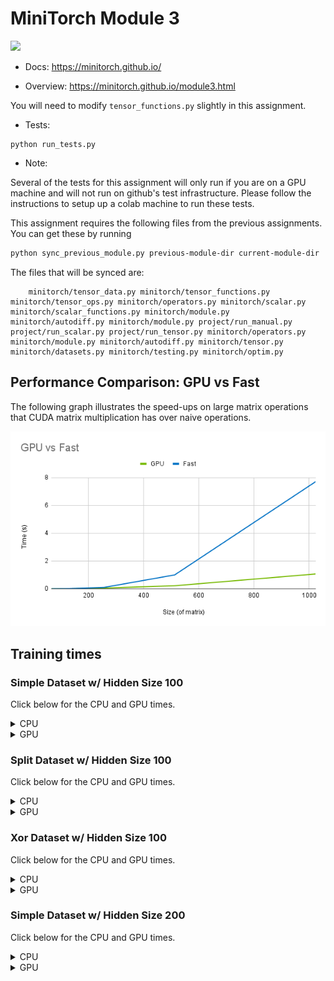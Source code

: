 # MiniTorch Module 3

<img src="https://minitorch.github.io/minitorch.svg" width="50%">

* Docs: https://minitorch.github.io/

* Overview: https://minitorch.github.io/module3.html


You will need to modify `tensor_functions.py` slightly in this assignment.

* Tests:

```
python run_tests.py
```

* Note:

Several of the tests for this assignment will only run if you are on a GPU machine and will not
run on github's test infrastructure. Please follow the instructions to setup up a colab machine
to run these tests.

This assignment requires the following files from the previous assignments. You can get these by running

```bash
python sync_previous_module.py previous-module-dir current-module-dir
```

The files that will be synced are:

        minitorch/tensor_data.py minitorch/tensor_functions.py minitorch/tensor_ops.py minitorch/operators.py minitorch/scalar.py minitorch/scalar_functions.py minitorch/module.py minitorch/autodiff.py minitorch/module.py project/run_manual.py project/run_scalar.py project/run_tensor.py minitorch/operators.py minitorch/module.py minitorch/autodiff.py minitorch/tensor.py minitorch/datasets.py minitorch/testing.py minitorch/optim.py

## Performance Comparison: GPU vs Fast

The following graph illustrates the speed-ups on large matrix operations that CUDA matrix multiplication has over naive operations.

![Performance graph: GPU vs Fast](graphs/gpu_vs_fast.png)

## Training times

### Simple Dataset w/ Hidden Size 100

Click below for the CPU and GPU times.

<details>
<summary>CPU</summary>
Epoch   0 | loss 7.129110 | correct 43 | Time/epoch 21.874s<br>
Epoch  10 | loss 2.946556 | correct 48 | Time/epoch 0.099s<br>
Epoch  20 | loss 1.897210 | correct 49 | Time/epoch 0.104s<br>
Epoch  30 | loss 2.321437 | correct 49 | Time/epoch 0.101s<br>
Epoch  40 | loss 0.458984 | correct 49 | Time/epoch 0.099s<br>
Epoch  50 | loss 0.310600 | correct 49 | Time/epoch 0.173s<br>
Epoch  60 | loss 1.266586 | correct 50 | Time/epoch 0.099s<br>
Epoch  70 | loss 0.897634 | correct 49 | Time/epoch 0.098s<br>
Epoch  80 | loss 0.249812 | correct 49 | Time/epoch 0.095s<br>
Epoch  90 | loss 0.018999 | correct 50 | Time/epoch 0.096s<br>
Epoch 100 | loss 0.785954 | correct 50 | Time/epoch 0.096s<br>
Epoch 110 | loss 0.445344 | correct 50 | Time/epoch 0.096s<br>
Epoch 120 | loss 0.029815 | correct 50 | Time/epoch 0.095s<br>
Epoch 130 | loss 1.407645 | correct 50 | Time/epoch 0.109s<br>
Epoch 140 | loss 0.729497 | correct 50 | Time/epoch 0.102s<br>
Epoch 150 | loss 0.092497 | correct 50 | Time/epoch 0.099s<br>
Epoch 160 | loss 0.704759 | correct 50 | Time/epoch 0.096s<br>
Epoch 170 | loss 0.332510 | correct 49 | Time/epoch 0.221s<br>
Epoch 180 | loss 0.488567 | correct 50 | Time/epoch 0.097s<br>
Epoch 190 | loss 0.005283 | correct 50 | Time/epoch 0.097s<br>
Epoch 200 | loss 0.822763 | correct 50 | Time/epoch 0.101s<br>
Epoch 210 | loss 0.337094 | correct 49 | Time/epoch 0.098s<br>
Epoch 220 | loss 0.145768 | correct 50 | Time/epoch 0.099s<br>
Epoch 230 | loss 0.111058 | correct 50 | Time/epoch 0.109s<br>
Epoch 240 | loss 0.245131 | correct 50 | Time/epoch 0.097s<br>
Epoch 250 | loss 0.008469 | correct 50 | Time/epoch 0.096s<br>
Epoch 260 | loss 0.261438 | correct 50 | Time/epoch 0.097s<br>
Epoch 270 | loss 0.978733 | correct 50 | Time/epoch 0.096s<br>
Epoch 280 | loss 0.006038 | correct 49 | Time/epoch 0.098s<br>
Epoch 290 | loss 0.126511 | correct 50 | Time/epoch 0.228s<br>
Epoch 300 | loss 0.561839 | correct 50 | Time/epoch 0.098s<br>
Epoch 310 | loss 0.498986 | correct 50 | Time/epoch 0.098s<br>
Epoch 320 | loss 0.009375 | correct 50 | Time/epoch 0.096s<br>
Epoch 330 | loss 0.008794 | correct 50 | Time/epoch 0.105s<br>
Epoch 340 | loss 0.276903 | correct 50 | Time/epoch 0.099s<br>
Epoch 350 | loss 0.450139 | correct 50 | Time/epoch 0.097s<br>
Epoch 360 | loss 0.592408 | correct 50 | Time/epoch 0.097s<br>
Epoch 370 | loss 0.569468 | correct 50 | Time/epoch 0.096s<br>
Epoch 380 | loss 0.708758 | correct 50 | Time/epoch 0.095s<br>
Epoch 390 | loss 0.707219 | correct 50 | Time/epoch 0.116s<br>
Epoch 400 | loss 0.634800 | correct 50 | Time/epoch 0.097s<br>
Epoch 410 | loss 0.123268 | correct 50 | Time/epoch 0.223s<br>
Epoch 420 | loss 0.916432 | correct 50 | Time/epoch 0.225s<br>
Epoch 430 | loss 0.000077 | correct 50 | Time/epoch 0.110s<br>
Epoch 440 | loss 0.059406 | correct 50 | Time/epoch 0.100s<br>
Epoch 450 | loss 0.333143 | correct 50 | Time/epoch 0.096s<br>
Epoch 460 | loss 0.160591 | correct 50 | Time/epoch 0.096s<br>
Epoch 470 | loss 0.001260 | correct 50 | Time/epoch 0.097s<br>
Epoch 480 | loss 0.253075 | correct 50 | Time/epoch 0.099s<br>
Epoch 490 | loss 0.276514 | correct 50 | Time/epoch 0.096s<br>
</details>

<details>
<summary>GPU</summary>
Epoch   0 | loss 5.157476 | correct 46 | Time/epoch 4.484s<br>
Epoch  10 | loss 1.250286 | correct 48 | Time/epoch 1.376s<br>
Epoch  20 | loss 1.285082 | correct 49 | Time/epoch 1.405s<br>
Epoch  30 | loss 0.522122 | correct 49 | Time/epoch 1.400s<br>
Epoch  40 | loss 0.725272 | correct 50 | Time/epoch 1.383s<br>
Epoch  50 | loss 0.262390 | correct 49 | Time/epoch 1.841s<br>
Epoch  60 | loss 0.403588 | correct 50 | Time/epoch 1.372s<br>
Epoch  70 | loss 1.018233 | correct 49 | Time/epoch 1.378s<br>
Epoch  80 | loss 0.561936 | correct 50 | Time/epoch 1.380s<br>
Epoch  90 | loss 0.601933 | correct 49 | Time/epoch 1.399s<br>
Epoch 100 | loss 0.421189 | correct 50 | Time/epoch 1.718s<br>
Epoch 110 | loss 0.582415 | correct 49 | Time/epoch 1.456s<br>
Epoch 120 | loss 1.639665 | correct 49 | Time/epoch 1.385s<br>
Epoch 130 | loss 0.105992 | correct 49 | Time/epoch 1.390s<br>
Epoch 140 | loss 0.269902 | correct 49 | Time/epoch 1.373s<br>
Epoch 150 | loss 0.101179 | correct 49 | Time/epoch 1.373s<br>
Epoch 160 | loss 0.938684 | correct 49 | Time/epoch 2.012s<br>
Epoch 170 | loss 0.123711 | correct 50 | Time/epoch 1.385s<br>
Epoch 180 | loss 0.020657 | correct 50 | Time/epoch 1.374s<br>
Epoch 190 | loss 0.017975 | correct 49 | Time/epoch 1.362s<br>
Epoch 200 | loss 1.527343 | correct 49 | Time/epoch 1.402s<br>
Epoch 210 | loss 0.303688 | correct 49 | Time/epoch 1.878s<br>
Epoch 220 | loss 0.092926 | correct 49 | Time/epoch 1.370s<br>
Epoch 230 | loss 0.028534 | correct 49 | Time/epoch 1.377s<br>
Epoch 240 | loss 0.211879 | correct 50 | Time/epoch 1.374s<br>
Epoch 250 | loss 1.598304 | correct 49 | Time/epoch 1.365s<br>
Epoch 260 | loss 0.037128 | correct 50 | Time/epoch 1.360s<br>
Epoch 270 | loss 0.122906 | correct 49 | Time/epoch 2.052s<br>
Epoch 280 | loss 0.106173 | correct 49 | Time/epoch 1.371s<br>
Epoch 290 | loss 1.020686 | correct 50 | Time/epoch 1.365s<br>
Epoch 300 | loss 0.061129 | correct 50 | Time/epoch 1.386s<br>
Epoch 310 | loss 0.553587 | correct 50 | Time/epoch 1.367s<br>
Epoch 320 | loss 0.025663 | correct 50 | Time/epoch 1.366s<br>
Epoch 330 | loss 0.305075 | correct 50 | Time/epoch 2.015s<br>
Epoch 340 | loss 0.036088 | correct 50 | Time/epoch 1.414s<br>
Epoch 350 | loss 0.020005 | correct 50 | Time/epoch 1.434s<br>
Epoch 360 | loss 0.047750 | correct 49 | Time/epoch 1.362s<br>
Epoch 370 | loss 0.024887 | correct 50 | Time/epoch 1.436s<br>
Epoch 380 | loss 0.436363 | correct 49 | Time/epoch 1.776s<br>
Epoch 390 | loss 0.024866 | correct 50 | Time/epoch 1.596s<br>
Epoch 400 | loss 0.154126 | correct 49 | Time/epoch 1.443s<br>
Epoch 410 | loss 0.010351 | correct 49 | Time/epoch 1.426s<br>
Epoch 420 | loss 0.392520 | correct 50 | Time/epoch 1.445s<br>
Epoch 430 | loss 0.957785 | correct 50 | Time/epoch 1.423s<br>
Epoch 440 | loss 0.134028 | correct 49 | Time/epoch 1.979s<br>
Epoch 450 | loss 0.009593 | correct 50 | Time/epoch 1.434s<br>
Epoch 460 | loss 0.699601 | correct 49 | Time/epoch 1.424s<br>
Epoch 470 | loss 0.711810 | correct 49 | Time/epoch 1.436s<br>
Epoch 480 | loss 1.030740 | correct 50 | Time/epoch 1.454s<br>
Epoch 490 | loss 0.205119 | correct 50 | Time/epoch 1.430s<br>
</details>

### Split Dataset w/ Hidden Size 100

Click below for the CPU and GPU times.

<details>
<summary>CPU</summary>
Epoch   0 | loss 5.513937 | correct 36 | Time/epoch 21.815s<br>
Epoch  10 | loss 4.211195 | correct 41 | Time/epoch 0.097s<br>
Epoch  20 | loss 3.511429 | correct 39 | Time/epoch 0.097s<br>
Epoch  30 | loss 3.301197 | correct 46 | Time/epoch 0.096s<br>
Epoch  40 | loss 0.660914 | correct 34 | Time/epoch 0.095s<br>
Epoch  50 | loss 1.865769 | correct 48 | Time/epoch 0.095s<br>
Epoch  60 | loss 2.660754 | correct 48 | Time/epoch 0.097s<br>
Epoch  70 | loss 3.504392 | correct 47 | Time/epoch 0.096s<br>
Epoch  80 | loss 2.096482 | correct 46 | Time/epoch 0.106s<br>
Epoch  90 | loss 0.794168 | correct 48 | Time/epoch 0.096s<br>
Epoch 100 | loss 3.066883 | correct 48 | Time/epoch 0.095s<br>
Epoch 110 | loss 1.679946 | correct 45 | Time/epoch 0.147s<br>
Epoch 120 | loss 2.430616 | correct 46 | Time/epoch 0.184s<br>
Epoch 130 | loss 1.929402 | correct 50 | Time/epoch 0.095s<br>
Epoch 140 | loss 1.217379 | correct 50 | Time/epoch 0.095s<br>
Epoch 150 | loss 1.196383 | correct 49 | Time/epoch 0.095s<br>
Epoch 160 | loss 1.352175 | correct 50 | Time/epoch 0.096s<br>
Epoch 170 | loss 2.091854 | correct 46 | Time/epoch 0.095s<br>
Epoch 180 | loss 1.072992 | correct 50 | Time/epoch 0.095s<br>
Epoch 190 | loss 1.029824 | correct 50 | Time/epoch 0.094s<br>
Epoch 200 | loss 0.615876 | correct 49 | Time/epoch 0.095s<br>
Epoch 210 | loss 1.028453 | correct 50 | Time/epoch 0.098s<br>
Epoch 220 | loss 1.207640 | correct 50 | Time/epoch 0.095s<br>
Epoch 230 | loss 0.461682 | correct 50 | Time/epoch 0.095s<br>
Epoch 240 | loss 1.264002 | correct 50 | Time/epoch 0.131s<br>
Epoch 250 | loss 0.634347 | correct 50 | Time/epoch 0.094s<br>
Epoch 260 | loss 0.277020 | correct 50 | Time/epoch 0.107s<br>
Epoch 270 | loss 1.721210 | correct 45 | Time/epoch 0.098s<br>
Epoch 280 | loss 1.586376 | correct 48 | Time/epoch 0.095s<br>
Epoch 290 | loss 0.191044 | correct 50 | Time/epoch 0.094s<br>
Epoch 300 | loss 1.263995 | correct 49 | Time/epoch 0.095s<br>
Epoch 310 | loss 0.205815 | correct 50 | Time/epoch 0.095s<br>
Epoch 320 | loss 0.536306 | correct 50 | Time/epoch 0.096s<br>
Epoch 330 | loss 0.874386 | correct 50 | Time/epoch 0.095s<br>
Epoch 340 | loss 0.929821 | correct 50 | Time/epoch 0.104s<br>
Epoch 350 | loss 0.331829 | correct 50 | Time/epoch 0.094s<br>
Epoch 360 | loss 0.743873 | correct 50 | Time/epoch 0.148s<br>
Epoch 370 | loss 0.033729 | correct 49 | Time/epoch 0.164s<br>
Epoch 380 | loss 0.313251 | correct 50 | Time/epoch 0.094s<br>
Epoch 390 | loss 0.194911 | correct 50 | Time/epoch 0.097s<br>
Epoch 400 | loss 0.206180 | correct 50 | Time/epoch 0.094s<br>
Epoch 410 | loss 0.615259 | correct 50 | Time/epoch 0.095s<br>
Epoch 420 | loss 0.041167 | correct 50 | Time/epoch 0.095s<br>
Epoch 430 | loss 0.302820 | correct 50 | Time/epoch 0.107s<br>
Epoch 440 | loss 0.227690 | correct 50 | Time/epoch 0.094s<br>
Epoch 450 | loss 0.348787 | correct 50 | Time/epoch 0.094s<br>
Epoch 460 | loss 0.294791 | correct 50 | Time/epoch 0.094s<br>
Epoch 470 | loss 0.245370 | correct 50 | Time/epoch 0.098s<br>
Epoch 480 | loss 0.256506 | correct 50 | Time/epoch 0.095s<br>
Epoch 490 | loss 0.363866 | correct 50 | Time/epoch 0.213s<br>
</details>

<details>
<summary>GPU</summary>
Epoch   0 | loss 6.360098 | correct 28 | Time/epoch 5.434s<br>
Epoch  10 | loss 5.562011 | correct 39 | Time/epoch 1.387s<br>
Epoch  20 | loss 6.310424 | correct 37 | Time/epoch 1.396s<br>
Epoch  30 | loss 4.915457 | correct 45 | Time/epoch 1.395s<br>
Epoch  40 | loss 3.011965 | correct 45 | Time/epoch 1.704s<br>
Epoch  50 | loss 3.513882 | correct 46 | Time/epoch 1.423s<br>
Epoch  60 | loss 2.493221 | correct 47 | Time/epoch 1.400s<br>
Epoch  70 | loss 1.650403 | correct 47 | Time/epoch 1.393s<br>
Epoch  80 | loss 2.706538 | correct 46 | Time/epoch 1.383s<br>
Epoch  90 | loss 2.473138 | correct 48 | Time/epoch 1.502s<br>
Epoch 100 | loss 1.113997 | correct 49 | Time/epoch 1.690s<br>
Epoch 110 | loss 2.056636 | correct 49 | Time/epoch 1.394s<br>
Epoch 120 | loss 1.235082 | correct 49 | Time/epoch 1.392s<br>
Epoch 130 | loss 2.180583 | correct 48 | Time/epoch 1.396s<br>
Epoch 140 | loss 1.861788 | correct 48 | Time/epoch 1.601s<br>
Epoch 150 | loss 0.697359 | correct 48 | Time/epoch 1.589s<br>
Epoch 160 | loss 0.508582 | correct 49 | Time/epoch 1.382s<br>
Epoch 170 | loss 1.546126 | correct 50 | Time/epoch 1.402s<br>
Epoch 180 | loss 0.710645 | correct 49 | Time/epoch 1.389s<br>
Epoch 190 | loss 2.128681 | correct 48 | Time/epoch 1.393s<br>
Epoch 200 | loss 1.128437 | correct 49 | Time/epoch 1.930s<br>
Epoch 210 | loss 0.784599 | correct 49 | Time/epoch 1.386s<br>
Epoch 220 | loss 0.082554 | correct 49 | Time/epoch 1.415s<br>
Epoch 230 | loss 1.076027 | correct 50 | Time/epoch 1.386s<br>
Epoch 240 | loss 1.637862 | correct 48 | Time/epoch 1.381s<br>
Epoch 250 | loss 2.266303 | correct 50 | Time/epoch 1.939s<br>
Epoch 260 | loss 0.397726 | correct 49 | Time/epoch 1.405s<br>
Epoch 270 | loss 0.491331 | correct 49 | Time/epoch 1.409s<br>
Epoch 280 | loss 0.738094 | correct 50 | Time/epoch 1.992s<br>
Epoch 290 | loss 0.487938 | correct 50 | Time/epoch 1.377s<br>
Epoch 300 | loss 1.193812 | correct 49 | Time/epoch 2.049s<br>
Epoch 310 | loss 1.200962 | correct 50 | Time/epoch 1.376s<br>
Epoch 320 | loss 0.316224 | correct 49 | Time/epoch 1.378s<br>
Epoch 330 | loss 0.302942 | correct 49 | Time/epoch 1.388s<br>
Epoch 340 | loss 0.501311 | correct 50 | Time/epoch 1.383s<br>
Epoch 350 | loss 0.627615 | correct 50 | Time/epoch 1.728s<br>
Epoch 360 | loss 1.266220 | correct 50 | Time/epoch 1.503s<br>
Epoch 370 | loss 0.702427 | correct 49 | Time/epoch 1.451s<br>
Epoch 380 | loss 0.984904 | correct 49 | Time/epoch 1.457s<br>
Epoch 390 | loss 1.331533 | correct 50 | Time/epoch 1.460s<br>
Epoch 400 | loss 0.263109 | correct 49 | Time/epoch 1.451s<br>
Epoch 410 | loss 0.132350 | correct 50 | Time/epoch 1.891s<br>
Epoch 420 | loss 0.315379 | correct 50 | Time/epoch 1.473s<br>
Epoch 430 | loss 0.865725 | correct 50 | Time/epoch 1.448s<br>
Epoch 440 | loss 0.253330 | correct 49 | Time/epoch 1.450s<br>
Epoch 450 | loss 0.036919 | correct 49 | Time/epoch 1.510s<br>
Epoch 460 | loss 0.557020 | correct 49 | Time/epoch 1.849s<br>
Epoch 470 | loss 0.792600 | correct 50 | Time/epoch 1.446s<br>
Epoch 480 | loss 0.848296 | correct 49 | Time/epoch 1.449s<br>
Epoch 490 | loss 0.019554 | correct 49 | Time/epoch 1.447s<br>
</details>

### Xor Dataset w/ Hidden Size 100

Click below for the CPU and GPU times.

<details>
<summary>CPU</summary>
Epoch   0 | loss 6.989429 | correct 35 | Time/epoch 22.567s<br>
Epoch  10 | loss 4.419775 | correct 39 | Time/epoch 0.097s<br>
Epoch  20 | loss 5.291611 | correct 30 | Time/epoch 0.096s<br>
Epoch  30 | loss 4.879875 | correct 43 | Time/epoch 0.097s<br>
Epoch  40 | loss 2.756352 | correct 40 | Time/epoch 0.095s<br>
Epoch  50 | loss 3.668334 | correct 45 | Time/epoch 0.095s<br>
Epoch  60 | loss 2.297226 | correct 44 | Time/epoch 0.096s<br>
Epoch  70 | loss 1.767787 | correct 44 | Time/epoch 0.095s<br>
Epoch  80 | loss 2.001317 | correct 41 | Time/epoch 0.105s<br>
Epoch  90 | loss 2.704660 | correct 44 | Time/epoch 0.223s<br>
Epoch 100 | loss 2.632775 | correct 44 | Time/epoch 0.099s<br>
Epoch 110 | loss 1.404419 | correct 42 | Time/epoch 0.094s<br>
Epoch 120 | loss 3.343232 | correct 47 | Time/epoch 0.095s<br>
Epoch 130 | loss 4.177197 | correct 47 | Time/epoch 0.100s<br>
Epoch 140 | loss 1.797376 | correct 44 | Time/epoch 0.094s<br>
Epoch 150 | loss 1.874053 | correct 46 | Time/epoch 0.096s<br>
Epoch 160 | loss 3.950594 | correct 46 | Time/epoch 0.096s<br>
Epoch 170 | loss 2.700998 | correct 47 | Time/epoch 0.103s<br>
Epoch 180 | loss 2.938390 | correct 47 | Time/epoch 0.095s<br>
Epoch 190 | loss 2.659980 | correct 49 | Time/epoch 0.094s<br>
Epoch 200 | loss 1.657192 | correct 48 | Time/epoch 0.098s<br>
Epoch 210 | loss 3.312342 | correct 46 | Time/epoch 0.206s<br>
Epoch 220 | loss 0.427082 | correct 49 | Time/epoch 0.202s<br>
Epoch 230 | loss 2.024345 | correct 48 | Time/epoch 0.096s<br>
Epoch 240 | loss 2.388746 | correct 46 | Time/epoch 0.093s<br>
Epoch 250 | loss 1.521635 | correct 50 | Time/epoch 0.099s<br>
Epoch 260 | loss 2.426881 | correct 49 | Time/epoch 0.098s<br>
Epoch 270 | loss 1.811882 | correct 46 | Time/epoch 0.096s<br>
Epoch 280 | loss 2.063189 | correct 46 | Time/epoch 0.095s<br>
Epoch 290 | loss 2.525989 | correct 49 | Time/epoch 0.095s<br>
Epoch 300 | loss 0.823767 | correct 48 | Time/epoch 0.095s<br>
Epoch 310 | loss 1.376700 | correct 48 | Time/epoch 0.097s<br>
Epoch 320 | loss 1.632284 | correct 50 | Time/epoch 0.109s<br>
Epoch 330 | loss 0.886388 | correct 47 | Time/epoch 0.125s<br>
Epoch 340 | loss 2.573094 | correct 48 | Time/epoch 0.166s<br>
Epoch 350 | loss 1.680014 | correct 47 | Time/epoch 0.098s<br>
Epoch 360 | loss 0.195722 | correct 48 | Time/epoch 0.095s<br>
Epoch 370 | loss 1.406788 | correct 50 | Time/epoch 0.093s<br>
Epoch 380 | loss 0.905251 | correct 48 | Time/epoch 0.095s<br>
Epoch 390 | loss 1.289510 | correct 50 | Time/epoch 0.094s<br>
Epoch 400 | loss 0.368548 | correct 50 | Time/epoch 0.094s<br>
Epoch 410 | loss 1.247916 | correct 49 | Time/epoch 0.093s<br>
Epoch 420 | loss 0.703238 | correct 50 | Time/epoch 0.092s<br>
Epoch 430 | loss 1.820171 | correct 50 | Time/epoch 0.107s<br>
Epoch 440 | loss 1.097772 | correct 49 | Time/epoch 0.095s<br>
Epoch 450 | loss 0.314847 | correct 49 | Time/epoch 0.094s<br>
Epoch 460 | loss 0.316897 | correct 46 | Time/epoch 0.222s<br>
Epoch 470 | loss 0.759163 | correct 50 | Time/epoch 0.094s<br>
Epoch 480 | loss 1.272834 | correct 48 | Time/epoch 0.095s<br>
Epoch 490 | loss 0.091108 | correct 50 | Time/epoch 0.097s<br>
</details>

<details>
<summary>GPU</summary>
Epoch   0 | loss 6.680731 | correct 39 | Time/epoch 3.699s<br>
Epoch  10 | loss 7.024702 | correct 36 | Time/epoch 1.700s<br>
Epoch  20 | loss 3.926007 | correct 44 | Time/epoch 1.459s<br>
Epoch  30 | loss 2.053320 | correct 44 | Time/epoch 1.388s<br>
Epoch  40 | loss 2.461631 | correct 45 | Time/epoch 1.377s<br>
Epoch  50 | loss 2.040430 | correct 45 | Time/epoch 1.371s<br>
Epoch  60 | loss 3.025786 | correct 48 | Time/epoch 1.375s<br>
Epoch  70 | loss 3.245090 | correct 47 | Time/epoch 2.078s<br>
Epoch  80 | loss 1.412747 | correct 47 | Time/epoch 1.377s<br>
Epoch  90 | loss 3.420426 | correct 46 | Time/epoch 1.378s<br>
Epoch 100 | loss 3.167101 | correct 46 | Time/epoch 1.374s<br>
Epoch 110 | loss 2.730364 | correct 50 | Time/epoch 1.380s<br>
Epoch 120 | loss 0.554058 | correct 48 | Time/epoch 1.864s<br>
Epoch 130 | loss 0.934442 | correct 49 | Time/epoch 1.962s<br>
Epoch 140 | loss 0.893338 | correct 48 | Time/epoch 1.385s<br>
Epoch 150 | loss 1.448982 | correct 49 | Time/epoch 1.389s<br>
Epoch 160 | loss 0.867327 | correct 48 | Time/epoch 1.384s<br>
Epoch 170 | loss 0.688761 | correct 50 | Time/epoch 1.419s<br>
Epoch 180 | loss 0.518432 | correct 50 | Time/epoch 1.745s<br>
Epoch 190 | loss 1.563353 | correct 50 | Time/epoch 1.472s<br>
Epoch 200 | loss 0.411712 | correct 50 | Time/epoch 1.371s<br>
Epoch 210 | loss 1.125175 | correct 50 | Time/epoch 1.376s<br>
Epoch 220 | loss 1.424902 | correct 49 | Time/epoch 1.397s<br>
Epoch 230 | loss 1.314489 | correct 50 | Time/epoch 1.370s<br>
Epoch 240 | loss 0.521280 | correct 50 | Time/epoch 2.074s<br>
Epoch 250 | loss 0.405755 | correct 50 | Time/epoch 1.379s<br>
Epoch 260 | loss 0.841511 | correct 50 | Time/epoch 1.375s<br>
Epoch 270 | loss 0.492504 | correct 50 | Time/epoch 1.366s<br>
Epoch 280 | loss 0.492320 | correct 50 | Time/epoch 1.371s<br>
Epoch 290 | loss 0.349173 | correct 50 | Time/epoch 1.447s<br>
Epoch 300 | loss 0.382907 | correct 50 | Time/epoch 1.892s<br>
Epoch 310 | loss 0.132532 | correct 50 | Time/epoch 1.397s<br>
Epoch 320 | loss 0.467751 | correct 50 | Time/epoch 1.366s<br>
Epoch 330 | loss 0.871517 | correct 50 | Time/epoch 1.374s<br>
Epoch 340 | loss 0.337663 | correct 50 | Time/epoch 1.376s<br>
Epoch 350 | loss 0.356885 | correct 50 | Time/epoch 1.679s<br>
Epoch 360 | loss 0.662623 | correct 50 | Time/epoch 1.639s<br>
Epoch 370 | loss 0.564685 | correct 50 | Time/epoch 1.448s<br>
Epoch 380 | loss 0.010170 | correct 50 | Time/epoch 1.428s<br>
Epoch 390 | loss 0.376054 | correct 50 | Time/epoch 1.428s<br>
Epoch 400 | loss 0.973567 | correct 50 | Time/epoch 1.452s<br>
Epoch 410 | loss 1.277117 | correct 50 | Time/epoch 1.934s<br>
Epoch 420 | loss 0.769803 | correct 50 | Time/epoch 1.461s<br>
Epoch 430 | loss 0.333979 | correct 50 | Time/epoch 1.450s<br>
Epoch 440 | loss 0.367400 | correct 50 | Time/epoch 1.449s<br>
Epoch 450 | loss 0.340784 | correct 50 | Time/epoch 1.438s<br>
Epoch 460 | loss 0.433471 | correct 50 | Time/epoch 1.432s<br>
Epoch 470 | loss 0.932333 | correct 50 | Time/epoch 1.599s<br>
Epoch 480 | loss 0.336462 | correct 50 | Time/epoch 1.447s<br>
Epoch 490 | loss 0.622957 | correct 50 | Time/epoch 1.451s<br>
</details>

### Simple Dataset w/ Hidden Size 200

Click below for the CPU and GPU times.

<details>
<summary>CPU</summary>
Epoch   0 | loss 2.429696 | correct 46 | Time/epoch 22.045s<br>
Epoch  10 | loss 0.185886 | correct 46 | Time/epoch 0.213s<br>
Epoch  20 | loss 0.414651 | correct 50 | Time/epoch 0.201s<br>
Epoch  30 | loss 0.183944 | correct 48 | Time/epoch 0.199s<br>
Epoch  40 | loss 0.775515 | correct 50 | Time/epoch 0.200s<br>
Epoch  50 | loss 0.178576 | correct 49 | Time/epoch 0.216s<br>
Epoch  60 | loss 0.574750 | correct 49 | Time/epoch 0.200s<br>
Epoch  70 | loss 1.065777 | correct 50 | Time/epoch 0.197s<br>
Epoch  80 | loss 0.762558 | correct 50 | Time/epoch 0.198s<br>
Epoch  90 | loss 0.586080 | correct 49 | Time/epoch 0.211s<br>
Epoch 100 | loss 0.788177 | correct 50 | Time/epoch 0.235s<br>
Epoch 110 | loss 0.149113 | correct 50 | Time/epoch 0.395s<br>
Epoch 120 | loss 0.137564 | correct 50 | Time/epoch 0.215s<br>
Epoch 130 | loss 0.186876 | correct 50 | Time/epoch 0.200s<br>
Epoch 140 | loss 0.490379 | correct 50 | Time/epoch 0.204s<br>
Epoch 150 | loss 0.203294 | correct 49 | Time/epoch 0.203s<br>
Epoch 160 | loss 0.721665 | correct 49 | Time/epoch 0.199s<br>
Epoch 170 | loss 0.889065 | correct 49 | Time/epoch 0.423s<br>
Epoch 180 | loss 0.242801 | correct 50 | Time/epoch 0.215s<br>
Epoch 190 | loss 0.168779 | correct 50 | Time/epoch 0.199s<br>
Epoch 200 | loss 0.395330 | correct 50 | Time/epoch 0.203s<br>
Epoch 210 | loss 0.083018 | correct 50 | Time/epoch 0.201s<br>
Epoch 220 | loss 0.694936 | correct 50 | Time/epoch 0.212s<br>
Epoch 230 | loss 0.618135 | correct 50 | Time/epoch 0.422s<br>
Epoch 240 | loss 0.552735 | correct 50 | Time/epoch 0.210s<br>
Epoch 250 | loss 0.030040 | correct 50 | Time/epoch 0.214s<br>
Epoch 260 | loss 0.118269 | correct 50 | Time/epoch 0.213s<br>
Epoch 270 | loss 0.000252 | correct 50 | Time/epoch 0.202s<br>
Epoch 280 | loss 0.150835 | correct 50 | Time/epoch 0.199s<br>
Epoch 290 | loss 0.153914 | correct 50 | Time/epoch 0.411s<br>
Epoch 300 | loss 0.218061 | correct 50 | Time/epoch 0.202s<br>
Epoch 310 | loss 0.093723 | correct 50 | Time/epoch 0.412s<br>
Epoch 320 | loss 0.034606 | correct 50 | Time/epoch 0.203s<br>
Epoch 330 | loss 0.001115 | correct 50 | Time/epoch 0.201s<br>
Epoch 340 | loss 0.073801 | correct 50 | Time/epoch 0.410s<br>
Epoch 350 | loss 0.498645 | correct 50 | Time/epoch 0.201s<br>
Epoch 360 | loss 0.128710 | correct 50 | Time/epoch 0.204s<br>
Epoch 370 | loss 0.537009 | correct 50 | Time/epoch 0.200s<br>
Epoch 380 | loss 0.000198 | correct 50 | Time/epoch 0.204s<br>
Epoch 390 | loss 0.029593 | correct 50 | Time/epoch 0.198s<br>
Epoch 400 | loss 0.019165 | correct 50 | Time/epoch 0.390s<br>
Epoch 410 | loss 0.024111 | correct 50 | Time/epoch 0.199s<br>
Epoch 420 | loss 0.261596 | correct 50 | Time/epoch 0.211s<br>
Epoch 430 | loss 0.094617 | correct 50 | Time/epoch 0.199s<br>
Epoch 440 | loss 0.186549 | correct 50 | Time/epoch 0.203s<br>
Epoch 450 | loss 0.031676 | correct 50 | Time/epoch 0.199s<br>
Epoch 460 | loss 0.055259 | correct 50 | Time/epoch 0.323s<br>
Epoch 470 | loss 0.040151 | correct 50 | Time/epoch 0.201s<br>
Epoch 480 | loss 0.427609 | correct 50 | Time/epoch 0.199s<br>
Epoch 490 | loss 0.018976 | correct 50 | Time/epoch 0.210s<br>
</details>

<details>
<summary>GPU</summary>
Epoch   0 | loss 20.541653 | correct 24 | Time/epoch 5.554s<br>
Epoch  10 | loss 0.560356 | correct 48 | Time/epoch 1.441s<br>
Epoch  20 | loss 3.618383 | correct 47 | Time/epoch 1.457s<br>
Epoch  30 | loss 1.023151 | correct 48 | Time/epoch 1.975s<br>
Epoch  40 | loss 2.358464 | correct 49 | Time/epoch 1.441s<br>
Epoch  50 | loss 1.879471 | correct 44 | Time/epoch 1.467s<br>
Epoch  60 | loss 1.405724 | correct 49 | Time/epoch 1.440s<br>
Epoch  70 | loss 1.140570 | correct 50 | Time/epoch 1.708s<br>
Epoch  80 | loss 1.073295 | correct 48 | Time/epoch 1.451s<br>
Epoch  90 | loss 1.315947 | correct 50 | Time/epoch 1.451s<br>
Epoch 100 | loss 0.637334 | correct 48 | Time/epoch 1.437s<br>
Epoch 110 | loss 0.882027 | correct 50 | Time/epoch 1.474s<br>
Epoch 120 | loss 0.445799 | correct 50 | Time/epoch 1.591s<br>
Epoch 130 | loss 0.162069 | correct 50 | Time/epoch 1.441s<br>
Epoch 140 | loss 0.526740 | correct 50 | Time/epoch 1.450s<br>
Epoch 150 | loss 0.506696 | correct 48 | Time/epoch 1.539s<br>
Epoch 160 | loss 0.569684 | correct 50 | Time/epoch 1.444s<br>
Epoch 170 | loss 0.443400 | correct 48 | Time/epoch 1.453s<br>
Epoch 180 | loss 0.191836 | correct 50 | Time/epoch 1.433s<br>
Epoch 190 | loss 0.713473 | correct 48 | Time/epoch 1.439s<br>
Epoch 200 | loss 0.164373 | correct 50 | Time/epoch 1.830s<br>
Epoch 210 | loss 0.001465 | correct 50 | Time/epoch 1.432s<br>
Epoch 220 | loss 0.694433 | correct 50 | Time/epoch 1.470s<br>
Epoch 230 | loss 0.050276 | correct 48 | Time/epoch 1.440s<br>
Epoch 240 | loss 0.390877 | correct 50 | Time/epoch 2.033s<br>
Epoch 250 | loss 1.513402 | correct 49 | Time/epoch 1.448s<br>
Epoch 260 | loss 0.592109 | correct 50 | Time/epoch 1.455s<br>
Epoch 270 | loss 0.630169 | correct 50 | Time/epoch 1.451s<br>
Epoch 280 | loss 0.762720 | correct 50 | Time/epoch 2.217s<br>
Epoch 290 | loss 0.207946 | correct 50 | Time/epoch 1.452s<br>
Epoch 300 | loss 0.177522 | correct 50 | Time/epoch 1.447s<br>
Epoch 310 | loss 0.031705 | correct 50 | Time/epoch 1.457s<br>
Epoch 320 | loss 0.113184 | correct 50 | Time/epoch 2.034s<br>
Epoch 330 | loss 0.612892 | correct 50 | Time/epoch 1.455s<br>
Epoch 340 | loss 0.179564 | correct 50 | Time/epoch 1.449s<br>
Epoch 350 | loss 0.556241 | correct 50 | Time/epoch 1.502s<br>
Epoch 360 | loss 0.510867 | correct 50 | Time/epoch 2.080s<br>
Epoch 370 | loss 0.015022 | correct 50 | Time/epoch 1.518s<br>
Epoch 380 | loss 0.187780 | correct 50 | Time/epoch 1.497s<br>
Epoch 390 | loss 0.200158 | correct 50 | Time/epoch 1.520s<br>
Epoch 400 | loss 0.043080 | correct 50 | Time/epoch 1.868s<br>
Epoch 410 | loss 0.364973 | correct 50 | Time/epoch 1.506s<br>
Epoch 420 | loss 0.296471 | correct 50 | Time/epoch 1.514s<br>
Epoch 430 | loss 0.165264 | correct 50 | Time/epoch 1.502s<br>
Epoch 440 | loss 0.022625 | correct 50 | Time/epoch 1.557s<br>
Epoch 450 | loss 0.009701 | correct 50 | Time/epoch 1.615s<br>
Epoch 460 | loss 0.128976 | correct 50 | Time/epoch 1.507s<br>
Epoch 470 | loss 0.360193 | correct 50 | Time/epoch 1.507s<br>
Epoch 480 | loss 0.035324 | correct 50 | Time/epoch 1.500s<br>
Epoch 490 | loss 0.074284 | correct 50 | Time/epoch 1.793s<br>
</details>